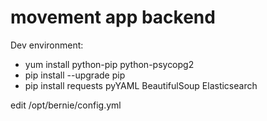# movement app backend

Dev environment:

* yum install python-pip python-psycopg2
* pip install --upgrade pip
* pip install requests pyYAML BeautifulSoup Elasticsearch


edit /opt/bernie/config.yml
